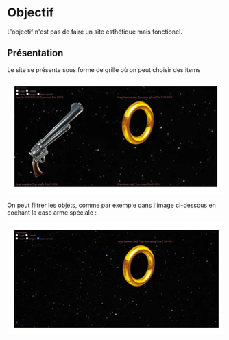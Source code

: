 # Objectif

L'objectif n'est pas de faire un site esthétique mais fonctionel.

## Présentation

Le site se présente sous forme de grille où on peut choisir des items

![image](Image/Image1.png)

On peut filtrer les objets, comme par exemple dans l'image ci-dessous en cochant la case arme spéciale :

![image](Image/image2.png)
